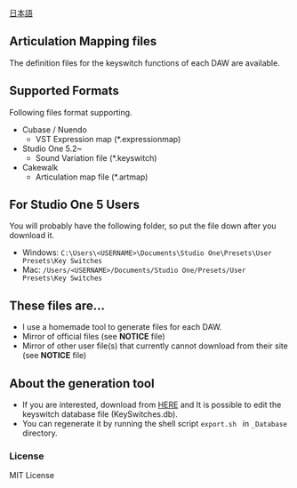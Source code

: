 [日本語](README.ja.md)

## Articulation Mapping files 

The definition files for the keyswitch functions of each DAW are available.

## Supported Formats

Following files format supporting.

- Cubase / Nuendo
    - VST Expression map (*.expressionmap)
- Studio One 5.2~
    - Sound Variation file (*.keyswitch)
- Cakewalk
    - Articulation map file (*.artmap)


## For Studio One 5 Users

You will probably have the following folder, so put the file down after you download it.

- Windows: `C:\Users\<USERNAME>\Documents\Studio One\Presets\User Presets\Key Switches`
- Mac: `/Users/<USERNAME>/Documents/Studio One/Presets/User Presets\Key Switches`

## These files are...

- I use a homemade tool to generate files for each DAW.
- Mirror of official files (see **NOTICE** file)
- Mirror of other user file(s) that currently cannot download from their site (see **NOTICE** file)

## About the generation tool

- If you are interested, download from [HERE](https://github.com/r-koubou/KeySwitchManager) and It is possible to edit the keyswitch database file (KeySwitches.db).
- You can regenerate it by running the shell script `export.sh ` in `_Database` directory.

### License

MIT License
